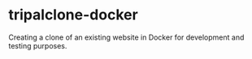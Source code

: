 # tripalclone-docker
Creating a clone of an existing website in Docker for development and testing purposes.
